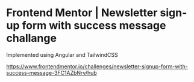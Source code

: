 # Frontend Mentor | Newsletter sign-up form with success message challange

Implemented using Angular and TailwindCSS

https://www.frontendmentor.io/challenges/newsletter-signup-form-with-success-message-3FC1AZbNrv/hub